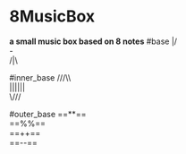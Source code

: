 # 8MusicBox
**a small music box based on 8 notes**
#base
\|/ <br>
_-_ <br>
/|\ <br>

#inner_base
///\\\ <br>
|||||| <br>
\\\/// <br>

#outer_base
==**== <br>
==%%== <br>
==++== <br>
==--== <br>
